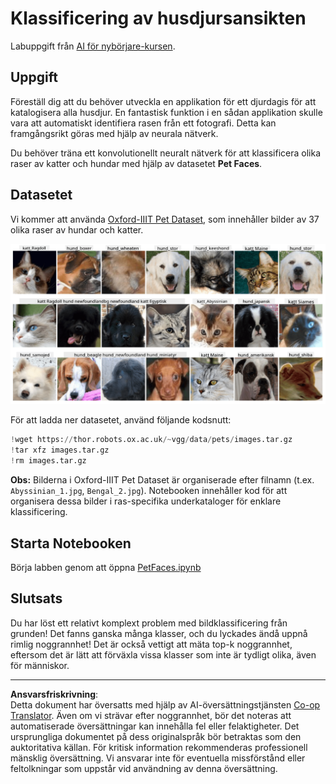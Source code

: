 <!--
CO_OP_TRANSLATOR_METADATA:
{
  "original_hash": "b70fcf7fcee862990f848c679090943f",
  "translation_date": "2025-10-03T14:55:20+00:00",
  "source_file": "lessons/4-ComputerVision/07-ConvNets/lab/README.md",
  "language_code": "sv"
}
-->
# Klassificering av husdjursansikten

Labuppgift från [AI för nybörjare-kursen](https://github.com/microsoft/ai-for-beginners).

## Uppgift

Föreställ dig att du behöver utveckla en applikation för ett djurdagis för att katalogisera alla husdjur. En fantastisk funktion i en sådan applikation skulle vara att automatiskt identifiera rasen från ett fotografi. Detta kan framgångsrikt göras med hjälp av neurala nätverk.

Du behöver träna ett konvolutionellt neuralt nätverk för att klassificera olika raser av katter och hundar med hjälp av datasetet **Pet Faces**.

## Datasetet

Vi kommer att använda [Oxford-IIIT Pet Dataset](https://www.robots.ox.ac.uk/~vgg/data/pets/), som innehåller bilder av 37 olika raser av hundar och katter.

![Datasetet vi kommer att arbeta med](../../../../../../translated_images/data.50b2a9d5484bdbf0f52f5765b381cec9efe2bd296a98f007f90bedb6ac67f2a8.sv.png)

För att ladda ner datasetet, använd följande kodsnutt:

```python
!wget https://thor.robots.ox.ac.uk/~vgg/data/pets/images.tar.gz
!tar xfz images.tar.gz
!rm images.tar.gz
```

**Obs:** Bilderna i Oxford-IIIT Pet Dataset är organiserade efter filnamn (t.ex. `Abyssinian_1.jpg`, `Bengal_2.jpg`). Notebooken innehåller kod för att organisera dessa bilder i ras-specifika underkataloger för enklare klassificering.

## Starta Notebooken

Börja labben genom att öppna [PetFaces.ipynb](PetFaces.ipynb)

## Slutsats

Du har löst ett relativt komplext problem med bildklassificering från grunden! Det fanns ganska många klasser, och du lyckades ändå uppnå rimlig noggrannhet! Det är också vettigt att mäta top-k noggrannhet, eftersom det är lätt att förväxla vissa klasser som inte är tydligt olika, även för människor.

---

**Ansvarsfriskrivning**:  
Detta dokument har översatts med hjälp av AI-översättningstjänsten [Co-op Translator](https://github.com/Azure/co-op-translator). Även om vi strävar efter noggrannhet, bör det noteras att automatiserade översättningar kan innehålla fel eller felaktigheter. Det ursprungliga dokumentet på dess originalspråk bör betraktas som den auktoritativa källan. För kritisk information rekommenderas professionell mänsklig översättning. Vi ansvarar inte för eventuella missförstånd eller feltolkningar som uppstår vid användning av denna översättning.